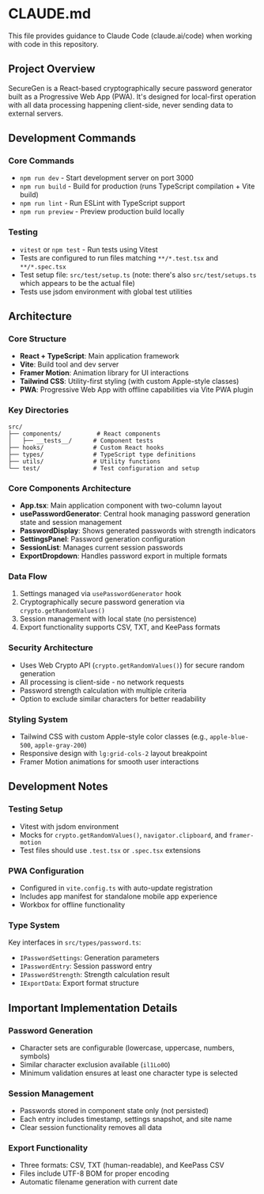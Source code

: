# CLAUDE.md

This file provides guidance to Claude Code (claude.ai/code) when working with code in this repository.

## Project Overview

SecureGen is a React-based cryptographically secure password generator built as a Progressive Web App (PWA). It's designed for local-first operation with all data processing happening client-side, never sending data to external servers.

## Development Commands

### Core Commands
- `npm run dev` - Start development server on port 3000
- `npm run build` - Build for production (runs TypeScript compilation + Vite build)
- `npm run lint` - Run ESLint with TypeScript support
- `npm run preview` - Preview production build locally

### Testing
- `vitest` or `npm test` - Run tests using Vitest
- Tests are configured to run files matching `**/*.test.tsx` and `**/*.spec.tsx`
- Test setup file: `src/test/setup.ts` (note: there's also `src/test/setups.ts` which appears to be the actual file)
- Tests use jsdom environment with global test utilities

## Architecture

### Core Structure
- **React + TypeScript**: Main application framework
- **Vite**: Build tool and dev server
- **Framer Motion**: Animation library for UI interactions
- **Tailwind CSS**: Utility-first styling (with custom Apple-style classes)
- **PWA**: Progressive Web App with offline capabilities via Vite PWA plugin

### Key Directories
```
src/
├── components/          # React components
│   ├── __tests__/      # Component tests  
├── hooks/              # Custom React hooks
├── types/              # TypeScript type definitions
├── utils/              # Utility functions
└── test/               # Test configuration and setup
```

### Core Components Architecture
- **App.tsx**: Main application component with two-column layout
- **usePasswordGenerator**: Central hook managing password generation state and session management
- **PasswordDisplay**: Shows generated passwords with strength indicators
- **SettingsPanel**: Password generation configuration
- **SessionList**: Manages current session passwords
- **ExportDropdown**: Handles password export in multiple formats

### Data Flow
1. Settings managed via `usePasswordGenerator` hook
2. Cryptographically secure password generation via `crypto.getRandomValues()`
3. Session management with local state (no persistence)
4. Export functionality supports CSV, TXT, and KeePass formats

### Security Architecture
- Uses Web Crypto API (`crypto.getRandomValues()`) for secure random generation
- All processing is client-side - no network requests
- Password strength calculation with multiple criteria
- Option to exclude similar characters for better readability

### Styling System
- Tailwind CSS with custom Apple-style color classes (e.g., `apple-blue-500`, `apple-gray-200`)
- Responsive design with `lg:grid-cols-2` layout breakpoint
- Framer Motion animations for smooth user interactions

## Development Notes

### Testing Setup
- Vitest with jsdom environment
- Mocks for `crypto.getRandomValues()`, `navigator.clipboard`, and `framer-motion`
- Test files should use `.test.tsx` or `.spec.tsx` extensions

### PWA Configuration
- Configured in `vite.config.ts` with auto-update registration
- Includes app manifest for standalone mobile app experience
- Workbox for offline functionality

### Type System
Key interfaces in `src/types/password.ts`:
- `IPasswordSettings`: Generation parameters
- `IPasswordEntry`: Session password entry
- `IPasswordStrength`: Strength calculation result
- `IExportData`: Export format structure

## Important Implementation Details

### Password Generation
- Character sets are configurable (lowercase, uppercase, numbers, symbols)
- Similar character exclusion available (`il1Lo0O`)
- Minimum validation ensures at least one character type is selected

### Session Management
- Passwords stored in component state only (not persisted)
- Each entry includes timestamp, settings snapshot, and site name
- Clear session functionality removes all data

### Export Functionality
- Three formats: CSV, TXT (human-readable), and KeePass CSV
- Files include UTF-8 BOM for proper encoding
- Automatic filename generation with current date